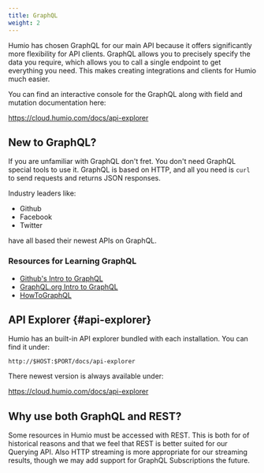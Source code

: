 ```yaml
---
title: GraphQL
weight: 2
---
```


Humio has chosen GraphQL for our main API because it offers significantly
more flexibility for API clients. GraphQL allows you to precisely specify the
data you require, which allows you to call a single endpoint to get everything
you need. This makes creating integrations and clients for Humio much easier.

You can find an interactive console for the GraphQL along with field and mutation
documentation here:

https://cloud.humio.com/docs/api-explorer

## New to GraphQL?

If you are unfamiliar with GraphQL don't fret. You don't need GraphQL special
tools to use it. GraphQL is based on HTTP, and all you need is `curl` to send
requests and returns JSON responses.

Industry leaders like:

- Github
- Facebook
- Twitter

have all based their newest APIs on GraphQL.

### Resources for Learning GraphQL

- [Github's Intro to GraphQL](https://developer.github.com/v4/guides/intro-to-graphql/)
- [GraphQL.org Intro to GraphQL](https://graphql.org/learn/)
- [HowToGraphQL](https://www.howtographql.com/)

## API Explorer {#api-explorer}

Humio has an built-in API explorer bundled with each installation. You can find
it under:

`http://$HOST:$PORT/docs/api-explorer`

There newest version is always available under:

https://cloud.humio.com/docs/api-explorer

## Why use both GraphQL and REST?

Some resources in Humio must be accessed with REST. This is both for of historical
reasons and that we feel that REST is better suited for our Querying API.
Also HTTP streaming is more appropriate for our streaming results, though we may
add support for GraphQL Subscriptions the future.
